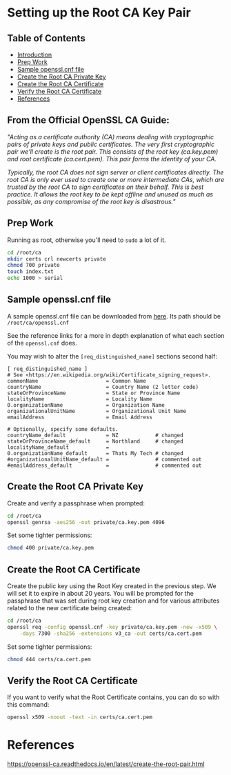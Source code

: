 # Setting up the Root CA Key Pair

## Table of Contents
- [Introduction](#from-the-official-openssl-ca-guide)
- [Prep Work](#prep-work)
- [Sample openssl.cnf file](#sample-opensslcnf-file)
- [Create the Root CA Private Key](#create-the-root-ca-private-key)
- [Create the Root CA Certificate](#create-the-root-ca-certificate)
- [Verify the Root CA Certificate](#verify-the-root-ca-certificate)
- [References](#references)

## From the Official OpenSSL CA Guide:
*"Acting as a certificate authority (CA) means dealing with cryptographic pairs of private keys and public certificates. The very first cryptographic pair we’ll create is the root pair. This consists of the root key (ca.key.pem) and root certificate (ca.cert.pem). This pair forms the identity of your CA.*

*Typically, the root CA does not sign server or client certificates directly. The root CA is only ever used to create one or more intermediate CAs, which are trusted by the root CA to sign certificates on their behalf. This is best practice. It allows the root key to be kept offline and unused as much as possible, as any compromise of the root key is disastrous."*

## Prep Work
Running as root, otherwise you'll need to `sudo` a lot of it.
```bash
cd /root/ca
mkdir certs crl newcerts private
chmod 700 private
touch index.txt
echo 1000 > serial
```

## Sample openssl.cnf file
A sample openssl.cnf file can be downloaded from [here](openssl.cnf).  Its path should be `/root/ca/openssl.cnf`  

See the reference links for a more in depth explanation of what each section of the `openssl.cnf` does.

You may wish to alter the `[req_distinguished_name]` sections second half:
```
[ req_distinguished_name ]
# See <https://en.wikipedia.org/wiki/Certificate_signing_request>.
commonName                      = Common Name
countryName                     = Country Name (2 letter code)
stateOrProvinceName             = State or Province Name
localityName                    = Locality Name
0.organizationName              = Organization Name
organizationalUnitName          = Organizational Unit Name
emailAddress                    = Email Address

# Optionally, specify some defaults.
countryName_default             = NZ            # changed
stateOrProvinceName_default     = Northland     # changed
localityName_default            =
0.organizationName_default      = Thats My Tech # changed
#organizationalUnitName_default =               # commented out
#emailAddress_default           =               # commented out
```

## Create the Root CA Private Key
Create and verify a passphrase when prompted:
```bash
cd /root/ca
openssl genrsa -aes256 -out private/ca.key.pem 4096
```

Set some tighter permissions:
```bash
chmod 400 private/ca.key.pem
```


## Create the Root CA Certificate
Create the public key using the Root Key created in the previous step.  We will set it to expire in about 20 years.  You will be prompted for the passphrase that was set during root key creation and for various attributes related to the new certificate being created:

```bash
cd /root/ca
openssl req -config openssl.cnf -key private/ca.key.pem -new -x509 \
    -days 7300 -sha256 -extensions v3_ca -out certs/ca.cert.pem
```

Set some tighter permissions:
```bash
chmod 444 certs/ca.cert.pem
```

## Verify the Root CA Certificate
If you want to verify what the Root Certificate contains, you can do so with this command:
```bash
openssl x509 -noout -text -in certs/ca.cert.pem
```  
  
# References
https://openssl-ca.readthedocs.io/en/latest/create-the-root-pair.html